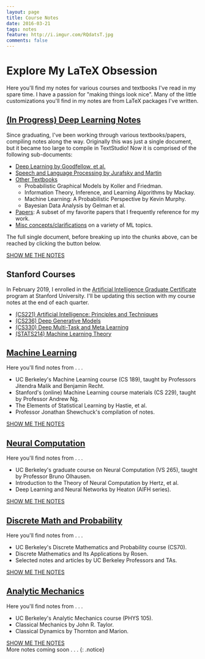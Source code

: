 ```yaml
---
layout: page
title: Course Notes
date: 2016-03-21
tags: notes
feature: http://i.imgur.com/RQdatsT.jpg
comments: false
---
```


# Explore My LaTeX Obsession

Here you'll find my notes for various courses and textbooks I've read in my spare time. I have a passion for "making things look nice". Many of the little customizations you'll find in my notes are from LaTeX packages I've written. 

## [(In Progress) Deep Learning Notes]({{site.url}}/assets/pdf/CondensedSummaries.pdf)

Since graduating, I've been working through various textbooks/papers, compiling notes along the way. Originally this was just a single document, but it became too large to compile in TextStudio! Now it is comprised of the following sub-documents:

* [Deep Learning by Goodfellow, et al.]({{site.url}}/assets/pdf/DeepLearningBook.pdf)
* [Speech and Language Processing by Jurafsky and Martin]({{site.url}}/assets/pdf/MiscStanford.pdf)
* [Other Textbooks]({{site.url}}/assets/pdf/Textbooks.pdf)
    * Probabilistic Graphical Models by Koller and Friedman.
    * Information Theory, Inference, and Learning Algorithms by Mackay.
    * Machine Learning: A Probabilistic Perspective by Kevin Murphy. 
    * Bayesian Data Analysis by Gelman et al.
* [Papers]({{site.url}}/assets/pdf/PapersAndTutorials.pdf): A subset of my favorite papers that I frequently reference for my work.
* [Misc concepts/clarifications]({{site.url}}/assets/pdf/BlogsAndAppendix.pdf) on a variety of ML topics. 

The full single document, before breaking up into the chunks above, can be reached by clicking the button below.

<div markdown="0"><a href="{{site.url}}/assets/pdf/CondensedSummaries.pdf" class="btn btn-info">SHOW ME THE NOTES</a></div>

## Stanford Courses

In February 2019, I enrolled in the [Artificial Intelligence Graduate Certificate](https://scpd.stanford.edu/public/category/courseCategoryCertificateProfile.do?method=load&certificateId=1226717) program at Stanford University. I'll be updating this section with my course notes at the end of each quarter.

* [(CS221) Artificial Intelligence: Principles and Techniques]({{site.url}}/assets/pdf/CS221.pdf)
* [(CS236) Deep Generative Models]({{site.url}}/assets/pdf/CS236.pdf)
* [(CS330) Deep Multi-Task and Meta Learning]({{site.url}}/assets/pdf/CS330.pdf)
* [(STATS214) Machine Learning Theory]({{site.url}}/assets/pdf/STATS214.pdf)

## [Machine Learning]({{site.url}}/assets/pdf/LectureNotesCS189.pdf)

Here you'll find notes from . . . 

* UC Berkeley's Machine Learning course (CS 189), taught by Professors Jitendra Malik and Benjamin Recht.
* Stanford's (online) Machine Learning course materials (CS 229), taught by Professor Andrew Ng.
* The Elements of Statistical Learning by Hastie, et al. 
* Professor Jonathan Shewchuck's compilation of notes.


<div markdown="0"><a href="{{site.url}}/assets/pdf/LectureNotesCS189.pdf" class="btn btn-info">SHOW ME THE NOTES</a></div>

## [Neural Computation]({{site.url}}/assets/pdf/LectureNotesVS265.pdf)

Here you'll find notes from . . . 

* UC Berkeley's graduate course on Neural Computation (VS 265), taught by Professor Bruno Olhausen.
* Introduction to the Theory of Neural Computation by Hertz, et al.
* Deep Learning and Neural Networks by Heaton (AIFH series). 

<div markdown="0"><a href="{{site.url}}/assets/pdf/LectureNotesVS265.pdf" class="btn btn-info">SHOW ME THE NOTES</a></div>

## [Discrete Math and Probability]({{site.url}}/assets/pdf/LectureNotesCS70.pdf)

Here you'll find notes from . . . 

* UC Berkeley's Discrete Mathematics and Probability course (CS70).
* Discrete Mathematics and Its Applications by Rosen.
* Selected notes and articles by UC Berkeley Professors and TAs.


<div markdown="0"><a href="{{site.url}}/assets/pdf/LectureNotesCS70.pdf" class="btn btn-info">SHOW ME THE NOTES</a></div>


## [Analytic Mechanics]({{site.url}}/assets/pdf/Notes_PHYS105.pdf)

Here you'll find notes from . . . 

* UC Berkeley's Analytic Mechanics course (PHYS 105).
* Classical Mechanics by John R. Taylor.
* Classical Dynamics by Thornton and Marion.


<div markdown="0"><a href="{{site.url}}/assets/pdf/Notes_PHYS105.pdf" class="btn btn-info">SHOW ME THE NOTES</a></div>
More notes coming soon . . . 
{: .notice}

